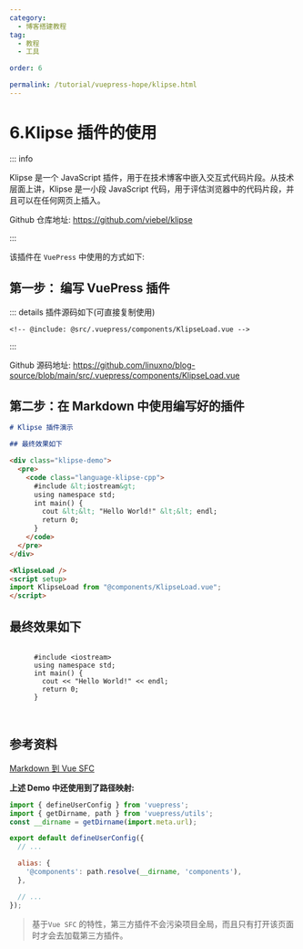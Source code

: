 ```yaml
---
category:
  - 博客搭建教程
tag:
  - 教程
  - 工具

order: 6

permalink: /tutorial/vuepress-hope/klipse.html
---
```


# 6.Klipse 插件的使用

::: info

Klipse 是一个 JavaScript 插件，用于在技术博客中嵌入交互式代码片段。从技术层面上讲，Klipse 是一小段 JavaScript 代码，用于评估浏览器中的代码片段，并且可以在任何网页上插入。

Github 仓库地址: https://github.com/viebel/klipse

:::

该插件在 `VuePress` 中使用的方式如下:

## 第一步： 编写 VuePress 插件

::: details 插件源码如下(可直接复制使用)

```vue title=".vuepress/components/KlipseLoad.vue 文件内容"
<!-- @include: @src/.vuepress/components/KlipseLoad.vue -->
```

:::

Github 源码地址:
https://github.com/linuxno/blog-source/blob/main/src/.vuepress/components/KlipseLoad.vue

## 第二步：在 Markdown 中使用编写好的插件

```md
# Klipse 插件演示

## 最终效果如下

<div class="klipse-demo">
  <pre>
    <code class="language-klipse-cpp">
      #include &lt;iostream&gt;
      using namespace std;
      int main() {
        cout &lt;&lt; "Hello World!" &lt;&lt; endl;
        return 0;
      }
    </code>
  </pre>
</div>

<KlipseLoad />
<script setup>
import KlipseLoad from "@components/KlipseLoad.vue";
</script>
```

## 最终效果如下

<div class="klipse-demo">
  <pre>
    <code class="language-klipse-cpp">
      #include &lt;iostream&gt;
      using namespace std;
      int main() {
        cout &lt;&lt; "Hello World!" &lt;&lt; endl;
        return 0;
      }
    </code>
  </pre>
</div>

<KlipseLoad />
<script setup>
import KlipseLoad from "@components/KlipseLoad.vue";
</script>

## 参考资料

[Markdown 到 Vue SFC](https://theme-hope.vuejs.press/zh/guide/component/sfc.html)

**上述 Demo 中还使用到了路径映射:**

```js title=".vuepress/config.ts"
import { defineUserConfig } from 'vuepress';
import { getDirname, path } from 'vuepress/utils';
const __dirname = getDirname(import.meta.url);

export default defineUserConfig({
  // ...

  alias: {
    '@components': path.resolve(__dirname, 'components'),
  },

  // ...
});
```

> 基于`Vue SFC` 的特性，第三方插件不会污染项目全局，而且只有打开该页面时才会去加载第三方插件。
